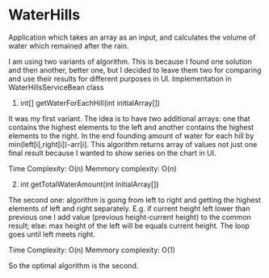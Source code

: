 # WaterHills
Application which takes an array as an input, and calculates the volume of water which remained after the rain.

  I am using two variants of algorithm. This is because I found one solution and then another, better one, but I decided to leave them two for comparing and use their results for different purposes in UI. Implementation in WaterHillsServiceBean class

  1.	int[] getWaterForEachHill(int initialArray[])
  
It was my first variant. The idea is to have two additional arrays: one that contains the highest elements to the left and another contains the highest elements to the right. In the end founding amount of water for each hill by min(left[i],right[i])-arr[i]. This algorithm returns array of values not just one final result because I wanted to show series on the chart in UI.

  Time Complexity: O(n)
  Memmory complexity: O(n)

  2.	int getTotalWaterAmount(int initialArray[]) 

The second one: algorithm is going from left to right and getting the highest elements of left and right separately. E.g. if current height left lower than previous one I add value (previous height-current height) to the common result; else: max height of the left will be equals current height. The loop goes until left meets right. 

  Time Complexity: O(n)
  Memmory complexity: O(1)
  

So the optimal algorithm is the second.

